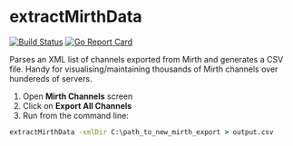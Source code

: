 # extractMirthData

[![Build Status](https://travis-ci.org/speedyhoon/extractMirthData.svg?branch=master)](https://travis-ci.org/speedyhoon/extractMirthData)
[![Go Report Card](https://goreportcard.com/badge/github.com/speedyhoon/extractMirthData)](https://goreportcard.com/report/github.com/speedyhoon/extractMirthData)

Parses an XML list of channels exported from Mirth and generates a CSV file. Handy for visualising/maintaining thousands of Mirth channels over hundereds of servers.

1. Open **Mirth Channels** screen
2. Click on **Export All Channels**
3. Run from the command line:
```bat
extractMirthData -xmlDir C:\path_to_new_mirth_export > output.csv
```
